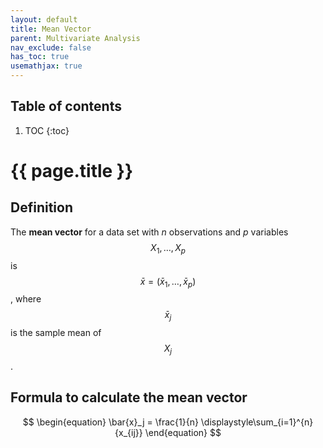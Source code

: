 ```yaml
---
layout: default
title: Mean Vector
parent: Multivariate Analysis
nav_exclude: false
has_toc: true
usemathjax: true
---
```


## Table of contents

1. TOC
{:toc}

# {{ page.title }}

## Definition

The **mean vector** for a data set with *n* observations and *p* variables $$X_1, \ldots, X_p$$ is $$\bar{x} = (\bar{x}_1, \ldots, \bar{x}_p)$$, where $$\bar{x}_j$$ is the sample mean of $$X_j$$.

## Formula to calculate the mean vector

$$
\begin{equation}
\bar{x}_j = \frac{1}{n} \displaystyle\sum_{i=1}^{n}{x_{ij}}
\end{equation}
$$
